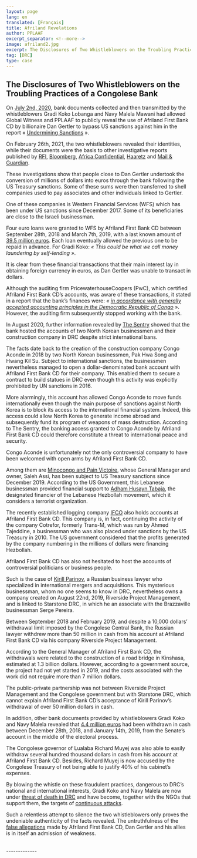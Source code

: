 ```yaml
---
layout: page
lang: en
translated: [Français]
title: Afriland Revelations
author: PPLAAF
excerpt_separator: <!--more-->
image: afriland2.jpg
excerpt: The Disclosures of Two Whistleblowers on the Troubling Practices of a Congolese Bank
tag: [DRC]
type: case
---
```


<h2>The Disclosures of Two Whistleblowers on the Troubling Practices of a Congolese Bank</h2>

On [July 2nd, 2020](https://www.pplaaf.org/cases/gertler-revelations.html), bank documents collected and then transmitted by the whistleblowers Gradi Koko Lobanga and Navy Malela Mawani had allowed Global Witness and PPLAAF to publicly reveal the use of Afriland First Bank CD by billionaire Dan Gertler to bypass US sanctions against him in the report « [Undermining Sanctions](https://www.pplaaf.org/downloads/business_as_usualFR.pdf) ».

On February 26th, 2021, the two whistleblowers revealed their identities, while their documents were the basis to other investigative reports published by [RFI](https://www.rfi.fr/fr/afrique/20210227-affaire-afriland-first-bank-en-rdc-en-quoi-les-lanceurs-d-alerte-sont-ils-cr%C3%A9dibles), [Bloomberg](https://www.bloomberg.com/news/articles/2021-02-27/hezbollah-and-israel-s-richest-were-both-welcome-at-a-congo-bank?srnd=premium-europe), [Africa Confidential](https://www.africa-confidential.com/article/id/13275/Bank_officials_%27expose_money-laundering_network%27), [Haaretz](https://www.haaretz.com/israel-news/.premium.HIGHLIGHT.MAGAZINE-gertler-would-come-to-the-bank-and-a-teller-would-take-a-sack-up-to-management-1.9570584) and [Mail & Guardian](https://mg.co.za/africa/2021-02-26-exposing-a-congolese-banks-dirty-secrets/).

These investigations show that people close to Dan Gertler undertook the conversion of millions of dollars into euros through the bank following the US Treasury sanctions. Some of these sums were then transferred to shell companies used to pay associates and other individuals linked to Gertler. 

One of these companies is Western Financial Services (WFS) which has been under US sanctions since December 2017. Some of its beneficiaries are close to the Israeli businessman.

Four euro loans were granted to WFS by Afriland First Bank CD between September 28th, 2018 and March 7th, 2019, with a last known amount of [39.5 million euros](https://www.rfi.fr/fr/afrique/20210226-rdc-qui-peut-retirer-des-millions-à-afriland-first-bank). Each loan eventually allowed the previous one to be repaid in advance. For Gradi Koko: _« This could be what we call money laundering by self-lending »_.

It is clear from these financial transactions that their main interest lay in obtaining foreign currency in euros, as Dan Gertler was unable to transact in dollars.

Although the auditing firm PricewaterhouseCoopers (PwC), which certified Afriland First Bank CD’s accounts, was aware of these transactions, it stated in a report that the bank’s finances were: _« [in accordance with generally accepted accounting principles in the Democratic Republic of Congo](https://www.rfi.fr/fr/afrique/20200709-rdc-afriland-gertler-les-liaisons-dangereuses-système-bancaire) »_. However, the auditing firm subsequently stopped working with the bank.

In August 2020, further information revealed by [The Sentry](https://thesentry.org/reports/affaires-risquees/) showed that the bank hosted the accounts of two North Korean businessmen and their construction company in DRC despite strict international bans.  

The facts date back to the creation of the construction company Congo Aconde in 2018 by two North Korean businessmen, Pak Hwa Song and Hwang Kil Su. Subject to international sanctions, the businessmen nevertheless managed to open a dollar-denominated bank account with Afriland First Bank CD for their company. This enabled them to secure a contract to build statues in DRC even though this activity was explicitly prohibited by UN sanctions in 2016. 

More alarmingly, this account has allowed Congo Aconde to move funds internationally even though the main purpose of sanctions against North Korea is to block its access to the international financial system. Indeed, this access could allow North Korea to generate income abroad and subsequently fund its program of weapons of mass destruction. According to The Sentry, the banking access granted to Congo Aconde by Afriland First Bank CD could therefore constitute a threat to international peace and security.

Congo Aconde is unfortunately not the only controversial company to have been welcomed with open arms by Afriland First Bank CD. 

Among them are [Minocongo and Pain Victoire](https://afrique.lalibre.be/44590/rdc-le-patron-de-pain-victoire-sous-sanctions-americaines-et-congolaises/), whose General Manager and owner, Saleh Assi, has been subject to US Treasury sanctions since December 2019. According to the US Government, this Lebanese businessman provided financial support to [Adham Husayn Tabaja](https://www.treasury.gov/press-center/press-releases/pages/jl0069.aspx), the designated financier of the Lebanese Hezbollah movement, which it considers a terrorist organization.

The recently established logging company [IFCO](https://www.business-humanrights.org/fr/dernières-actualités/bois-illégal-en-rdc-global-witness-interpelle-des-sociétés-européennes-contre-ifco/) also holds accounts at Afriland First Bank CD. This company is, in fact, continuing the activity of the company Cotrefor, formerly Trans-M, which was run by Ahmed Tajeddine, a businessman who was also placed under sanctions by the US Treasury in 2010. The US government considered that the profits generated by the company numbering in the millions of dollars were financing Hezbollah. 

Afriland First Bank CD has also not hesitated to host the accounts of controversial politicians or business people. 

Such is the case of [Kirill Parinov](https://www.rfi.fr/fr/afrique/20210228-affaire-afriland-rdc-russe-kirill-parinov-corniche-black-cube-enquete), a Russian business lawyer who specialized in international mergers and acquisitions. This mysterious businessman, whom no one seems to know in DRC, nevertheless owns a company created on August 22nd, 2019, Riverside Project Management, and is linked to Starstone DRC, in which he an associate with the Brazzaville businessman Serge Pereira. 

Between September 2018 and February 2019, and despite a 10,000 dollars’ withdrawal limit imposed by the Congolese Central Bank, the Russian lawyer withdrew more than 50 million in cash from his account at Afriland First Bank CD via his company Riverside Project Management.  

According to the General Manager of Afriland First Bank CD, the withdrawals were related to the construction of a road bridge in Kinshasa, estimated at 1.3 billion dollars. However, according to a government source, the project had not yet started in 2019, and the costs associated with the work did not require more than 7 million dollars. 

The public-private partnership was not between Riverside Project Management and the Congolese government but with Starstone DRC, which cannot explain Afriland First Bank CD’s acceptance of Kirill Parinov’s withdrawal of over 50 million dollars in cash.  

In addition, other bank documents provided by whistleblowers Gradi Koko and Navy Malela revealed that [4.4 million euros](https://www.rfi.fr/fr/afrique/20210226-rdc-qui-peut-retirer-des-millions-à-afriland-first-bank) had been withdrawn in cash between December 28th, 2018, and January 14th, 2019, from the Senate’s account in the middle of the electoral process. 

The Congolese governor of Lualaba Richard Muyej was also able to easily withdraw several hundred thousand dollars in cash from his account at Afriland First Bank CD. Besides, Richard Muyej is now accused by the Congolese Treasury of not being able to justify 40% of his cabinet’s expenses.

By blowing the whistle on these fraudulent practices, dangerous to DRC’s national and international interests, Gradi Koko and Navy Malela are now under [threat of death in DRC](https://www.globalwitness.org/fr/press-releases-fr/statement-global-witness-judgement-handed-down-congolese-whistleblowers-koko-lobanga-and-navy-malela-mawani-relation-their-involvement-providing-information-used-investigations-carried-out-pplaaf-) and have become, together with the NGOs that support them, the targets of [continuous attacks](https://www.pplaaf.org/fr/2021/03/04/drc-serious-attack-on-whistleblowers.html).

Such a relentless attempt to silence the two whistleblowers only proves the undeniable authenticity of the facts revealed. The untruthfulness of the [false allegations](https://solidaires.org/France-Les-represailles-contre-PPLAAF-et-Global-Witness-s-intensifient-avec-de) made by Afriland First Bank CD, Dan Gertler and his allies is in itself an admission of weakness.



<br />
-------------
<br />
<br />
<br />
